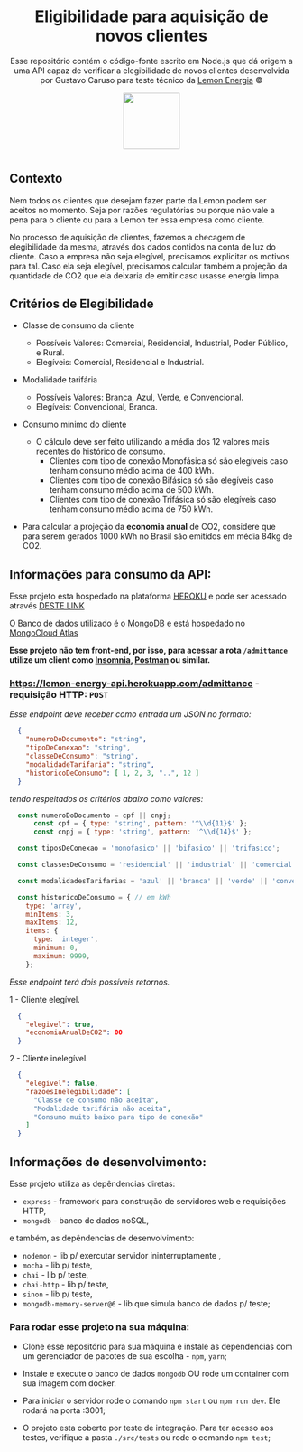 <div align="center">

# Eligibilidade para aquisição de novos clientes


Esse repositório contém o código-fonte escrito em Node.js que dá origem a uma API capaz de verificar a elegibilidade de novos clientes desenvolvida por Gustavo Caruso para teste técnico da [Lemon Energia](https://www.energialemon.com.br/) ©

<img src="https://assets.website-files.com/5f7e0994165e365ab297bfe7/5fb28b8004eb4b7dff6fcf23_logo-original.png" width="100px">

</div>

#

## Contexto

Nem todos os clientes que desejam fazer parte da Lemon podem ser aceitos no momento. Seja por razões regulatórias ou porque não vale a pena para o cliente ou para a Lemon ter essa empresa como cliente. 

No processo de aquisição de clientes, fazemos a checagem de elegibilidade da mesma, através dos dados contidos na conta de luz do cliente. Caso a empresa não seja elegível, precisamos explicitar os motivos para tal. Caso ela seja elegível, precisamos calcular também a projeção da quantidade de CO2 que ela deixaria de emitir caso usasse energia limpa.

## Critérios de Elegibilidade

- Classe de consumo da cliente
    - Possíveis Valores: Comercial, Residencial, Industrial, Poder Público, e Rural.
    - Elegíveis: Comercial, Residencial e Industrial.

- Modalidade tarifária
    - Possíveis Valores: Branca, Azul, Verde, e Convencional.
    - Elegíveis: Convencional, Branca.
- Consumo mínimo do cliente
    - O cálculo deve ser feito utilizando a média dos 12 valores mais recentes do histórico de consumo.
        - Clientes com tipo de conexão Monofásica só são elegíveis caso tenham consumo médio acima de 400 kWh.
        - Clientes com tipo de conexão Bifásica só são elegíveis caso tenham consumo médio acima de 500 kWh.
        - Clientes com tipo de conexão Trifásica só são elegíveis caso tenham consumo médio acima de 750 kWh.

- Para calcular a projeção da **economia anual** de CO2, considere que para serem gerados 1000 kWh no Brasil são emitidos em média 84kg de CO2.


## Informações para consumo da API:

Esse projeto esta hospedado na plataforma <a href="https://www.heroku.com/" target="_blank">HEROKU</a> e pode ser acessado através <a href="https://lemon-energy-api.herokuapp.com/" target="_blank">DESTE LINK</a>

O Banco de dados utilizado é o <a target="_blank" href="https://www.mongodb.com/">MongoDB</a> e está hospedado no <a target="_blank" href="https://cloud.mongodb.com/">MongoCloud Atlas</a>

**Esse projeto não tem front-end, por isso, para acessar a rota `/admittance` utilize um client como <a target="_blank" href="https://insomnia.rest/">Insomnia</a>, <a target="_blank" href="https://www.postman.com/">Postman</a> ou similar.**


### https://lemon-energy-api.herokuapp.com/admittance - requisição HTTP: `POST` <br>
  _Esse endpoint deve receber como entrada um JSON no formato:_

  ```json
    {
      "numeroDoDocumento": "string",
      "tipoDeConexao": "string",
      "classeDeConsumo": "string",
      "modalidadeTarifaria": "string",
      "historicoDeConsumo": [ 1, 2, 3, "..", 12 ]
    }
  ```

  _tendo respeitados os critérios abaixo como valores:_
  ```javascript
    const numeroDoDocumento = cpf || cnpj;
        const cpf = { type: 'string', pattern: '^\\d{11}$' };
        const cnpj = { type: 'string', pattern: '^\\d{14}$' };

    const tiposDeConexao = 'monofasico' || 'bifasico' || 'trifasico';

    const classesDeConsumo = 'residencial' || 'industrial' || 'comercial' || 'rural' || 'poderPublico';

    const modalidadesTarifarias = 'azul' || 'branca' || 'verde' || 'convencional';

    const historicoDeConsumo = { // em kWh
      type: 'array',
      minItems: 3,
      maxItems: 12,
      items: {
        type: 'integer',
        minimum: 0,
        maximum: 9999,
      };
  ```

  _Esse endpoint terá dois possíveis retornos._

  1 - Cliente elegível. 
  ```json
    {
      "elegivel": true,
      "economiaAnualDeCO2": 00
    }
  ```

  2 - Cliente inelegível.
  ```json
    {
      "elegivel": false,
      "razoesInelegibilidade": [
        "Classe de consumo não aceita",
        "Modalidade tarifária não aceita",
        "Consumo muito baixo para tipo de conexão"
      ]
    }
  ```


## Informações de desenvolvimento:

Esse projeto utiliza as depêndencias diretas:
- `express` - framework para construção de servidores web e requisições HTTP,
- `mongodb` - banco de dados noSQL,

e também, as depêndencias de desenvolvimento:
- `nodemon` - lib p/ exercutar servidor ininterruptamente ,
- `mocha` - lib p/ teste,
- `chai` - lib p/ teste,
- `chai-http` - lib p/ teste,
- `sinon` - lib p/ teste,
- `mongodb-memory-server@6` - lib que simula banco de dados p/ teste;

### Para rodar esse projeto na sua máquina:
- Clone esse repositório para sua máquina e instale as dependencias com um gerenciador de pacotes de sua escolha - `npm`, `yarn`;

- Instale e execute o banco de dados `mongodb` OU rode um container com sua imagem com docker.

- Para iniciar o servidor rode o comando `npm start` ou `npm run dev`. Ele rodará na porta :3001;

- O projeto esta coberto por teste de integração. Para ter acesso aos testes, verifique a pasta `./src/tests` ou rode o comando `npm test`;

#
